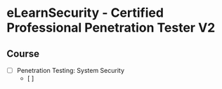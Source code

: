# eLearnSecurity - Certified Professional Penetration Tester V2
## Course
- [ ] Penetration Testing: System Security
  - [ ] 

